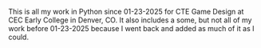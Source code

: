 This is all my work in Python since 01-23-2025 for CTE Game Design at CEC Early College in Denver, CO.
It also includes a some, but not all of my work before 01-23-2025 because I went back and added as much of it as I could.
